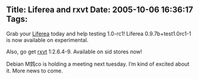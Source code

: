 Title: Liferea and rxvt
Date: 2005-10-06 16:36:17
Tags: 
---
<p>Grab your <a target="_blank" mce_real_href="http://packages.debian.org/liferea" href="http://packages.debian.org/liferea">Liferea</a> today and help testing 1.0-rc1! Liferea 0.9.7b+test1.0rc1-1 is now available on experimental.</p>
<p>Also, go get <a target="_blank" mce_real_href="http://packages.debian.org/rxvt" href="http://packages.debian.org/rxvt">rxvt</a> 1:2.6.4-9. Available on sid stores now!</p>
<p>Debian M鸩co is holding a meeting next tuesday. I&#8217;m kind of excited about it. More news to come. </p>
<br/><br/>
